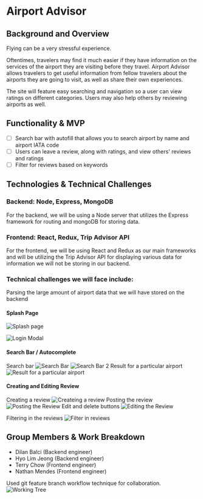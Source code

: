 # Airport Advisor


## Background and Overview

Flying can be a very stressful experience.  

Oftentimes, travelers may find it much easier if they have information on the services of the airport they are visiting before they travel. Airport Advisor allows travelers to get useful information from fellow travelers about the airports they are going to visit, as well as share their own experiences.  

The site will feature easy searching and navigation so a user can view ratings on different categories. Users may also help others by reviewing airports as well.

## Functionality & MVP

- [ ] Search bar with autofill that allows you to search airport by name and airport IATA code
- [ ] Users can leave a review, along with ratings, and view others' reviews and ratings
- [ ] Filter for reviews based on keywords

## Technologies & Technical Challenges

### Backend: Node, Express, MongoDB

For the backend, we will be using a Node server that utilizes the Express framework for routing and mongoDB for storing data.

### Frontend: React, Redux, Trip Advisor API

For the frontend, we will be using React and Redux as our main frameworks and will be utilizing the Trip Advisor API for displaying various data for information we will not be storing in our backend.

### Technical challenges we will face include:

Parsing the large amount of airport data that we will have stored on the backend

#### Splash Page

![Splash page](https://user-images.githubusercontent.com/27787818/77266135-d9325680-6c5b-11ea-9671-ea499164a551.png)

![Login Modal](https://user-images.githubusercontent.com/27787818/77265945-54dfd380-6c5b-11ea-87ff-31a940f4aed4.png)

#### Search Bar / Autocomplete

Search bar
![Search Bar](https://user-images.githubusercontent.com/27787818/77266002-80fb5480-6c5b-11ea-8a5c-b58497943b4d.png)
![Search Bar 2](https://user-images.githubusercontent.com/27787818/78060641-bcbfa980-7340-11ea-8216-71477430af90.png)
Result for a particular airport
![Result for a particular airport](https://user-images.githubusercontent.com/27787818/77266021-907a9d80-6c5b-11ea-8eac-7b73deb4f9ba.png)

#### Creating and Editing Review

Creating a review
![Createing a review](https://user-images.githubusercontent.com/27787818/77266065-aee09900-6c5b-11ea-8c18-f75475e225d0.png)
Posting the review
![Posting the Review](https://user-images.githubusercontent.com/27787818/77266512-dedc6c00-6c5c-11ea-8f58-33a5f53024c1.png)
Edit and delete buttons
![Editing the Review](https://user-images.githubusercontent.com/27787818/78059948-99e0c580-733f-11ea-8518-56290b79058c.png)

Filtering in the reviews
![Filter in reviews](https://user-images.githubusercontent.com/27787818/78060755-f1cbfc00-7340-11ea-9e7d-ac24290b684c.png)


## Group Members & Work Breakdown

- Dilan Balci (Backend engineer)
- Hyo Lim Jeong (Backend engineer)
- Terry Chow (Frontend engineer)
- Nathan Mendes (Frontend engineer)

Used git feature branch workflow technique for collaboration.
![Working Tree](https://user-images.githubusercontent.com/27787818/77266837-e8b29f00-6c5d-11ea-8a1a-6266e14c2e10.png)
